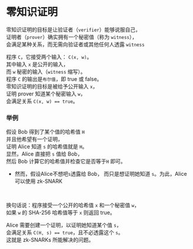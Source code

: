 # 零知识证明
零知识证明的目标是让验证者（`verifier`）能够说服自己， <br/>
证明者（`prover`）确实拥有一个秘密值（称为 `witness`），<br/>
会满足某种关系，而无需向验证者或其他任何人透露 `witness` <br/>

程序 `C`，它接受两个输入： `C(x, w)`。 <br/>
其中输入 `x` 是公开的输入，<br/>
而 `w` 秘密的输入（`witness` 缩写）。<br/>
程序 `C` 的输出是`布尔值`，即 true 或 false。<br/>
零知识证明的目标是被给予公开输入 `x`，<br/>
证明 prover 知道某个秘密输入 `w`，<br/>
会满足关系 `C(x, w) == true`。<br/>

### 举例
假设 Bob 得到了某个值的哈希值 `H` <br/>
并且他希望有一个证明，<br/>
证明 Alice 知道 `s` 的哈希值就是 `H`。<br/>
显然，Alice 直接把 `s` 值给 Bob，<br/>
然后 Bob 计算它的哈希值并检查它是否等于`H` 即可。<br/>

* 然而，假设Alice不想吧`s`透露给 Bob， 而只是想证明她知道 `s`。为此，Alice 可以使用 zk-SNARK

<br/>

换句话说：程序接受一个公开的哈希值 `x` 和一个秘密值 `w`，<br/>
如果 `w` 的 SHA-256 哈希值等于 `x` 则返回 true。
<br/>

Alice 需要创建一个证明，以证明她知道某个值 `s`，<br/>
会满足关系 `C(H, s) == true`，且不必透露这个 `s`。<br/>
这就是 zk-SNARKs 所能解决的问题。


